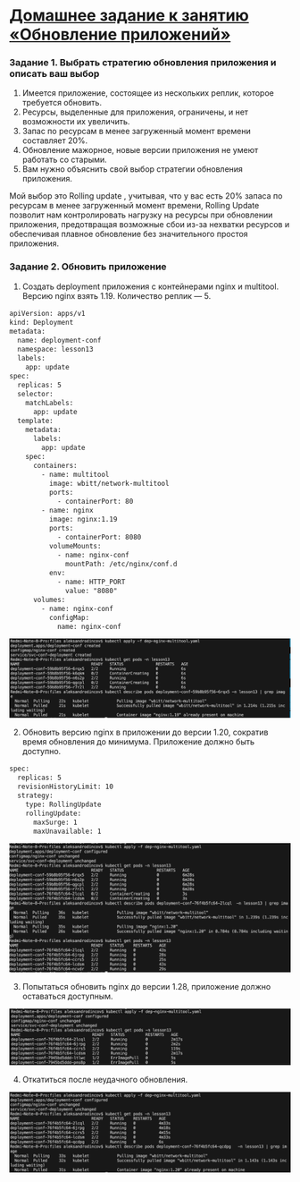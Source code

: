 # [Домашнее задание к занятию «Обновление приложений»](https://github.com/netology-code/kuber-homeworks/blob/main/3.4/3.4.md)

### Задание 1. Выбрать стратегию обновления приложения и описать ваш выбор

1. Имеется приложение, состоящее из нескольких реплик, которое требуется обновить.
2. Ресурсы, выделенные для приложения, ограничены, и нет возможности их увеличить.
3. Запас по ресурсам в менее загруженный момент времени составляет 20%.
4. Обновление мажорное, новые версии приложения не умеют работать со старыми.
5. Вам нужно объяснить свой выбор стратегии обновления приложения.

Мой выбор это Rolling update , учитывая, что у вас есть 20% запаса по ресурсам в менее загруженный момент времени, Rolling Update позволит нам контролировать нагрузку на ресурсы при обновлении приложения, предотвращая возможные сбои из-за нехватки ресурсов и обеспечивая плавное обновление без значительного простоя приложения.

### Задание 2. Обновить приложение

1. Создать deployment приложения с контейнерами nginx и multitool. Версию nginx взять 1.19. Количество реплик — 5.
```
apiVersion: apps/v1
kind: Deployment
metadata:
  name: deployment-conf
  namespace: lesson13
  labels:
    app: update
spec:
  replicas: 5
  selector:
    matchLabels:
      app: update
  template:
    metadata:
      labels:
        app: update
    spec:
      containers:
        - name: multitool
          image: wbitt/network-multitool
          ports:
            - containerPort: 80
        - name: nginx
          image: nginx:1.19
          ports:
            - containerPort: 8080
          volumeMounts:
            - name: nginx-conf
              mountPath: /etc/nginx/conf.d
          env:
            - name: HTTP_PORT
              value: "8080"
      volumes:
        - name: nginx-conf
          configMap:
            name: nginx-conf
```

<p align="center">
  <img width="" height="" src="./scr/1.png">
</p>

2. Обновить версию nginx в приложении до версии 1.20, сократив время обновления до минимума. Приложение должно быть доступно.
```
spec:
  replicas: 5
  revisionHistoryLimit: 10
  strategy:
    type: RollingUpdate
    rollingUpdate:
      maxSurge: 1
      maxUnavailable: 1
```

<p align="center">
  <img width="" height="" src="./scr/2.png">
</p>

3. Попытаться обновить nginx до версии 1.28, приложение должно оставаться доступным.

<p align="center">
  <img width="" height="" src="./scr/3.png">
</p>

4. Откатиться после неудачного обновления.

<p align="center">
  <img width="" height="" src="./scr/4.png">
</p>

